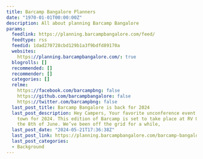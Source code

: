 ```yaml
---
title: Barcamp Bangalore Planners
date: "1970-01-01T00:00:00Z"
description: All about planning Barcamp Bangalore
params:
  feedlink: https://planning.barcampbangalore.com/feed/
  feedtype: rss
  feedid: 1dad270728cbd129b1a3f9bdfd89170a
  websites:
    https://planning.barcampbangalore.com/: true
  blogrolls: []
  recommended: []
  recommender: []
  categories: []
  relme:
    https://facebook.com/barcampbng: false
    https://github.com/barcampbangalore: false
    https://twitter.com/barcampbng: false
  last_post_title: Barcamp Bangalore is back for 2024
  last_post_description: Hey Campers, Your favorite unconference event is back in
    town for 2024. This edition of Barcamp is set to take place at RV University on
    the 8th of June. We’ve been off the grid for a while,
  last_post_date: "2024-05-21T17:36:38Z"
  last_post_link: https://planning.barcampbangalore.com/barcamp-bangalore-is-back-for-2024/
  last_post_categories:
  - Background
---
```

